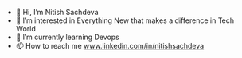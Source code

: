 - 👋 Hi, I’m Nitish Sachdeva 
- 👀 I’m interested in Everything New that makes a difference in Tech World 
- 🌱 I’m currently learning Devops 
- 📫 How to reach me www.linkedin.com/in/nitishsachdeva 

<!---
Nitish1390/Nitish1390 is a ✨ special ✨ repository because its `README.md` (this file) appears on your GitHub profile.
You can click the Preview link to take a look at your changes.
--->

